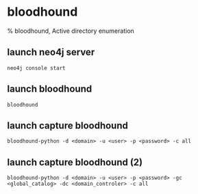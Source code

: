 # bloodhound

% bloodhound, Active directory enumeration

## launch neo4j server
```
neo4j console start
```

## launch bloodhound 
```
bloodhound
```

## launch capture bloodhound
```
bloodhound-python -d <domain> -u <user> -p <password> -c all
```

## launch capture bloodhound (2)
```
bloodhound-python -d <domain> -u <user> -p <password> -gc <global_catalog> -dc <domain_controler> -c all
```
